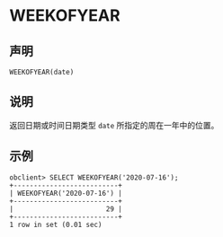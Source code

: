 WEEKOFYEAR 
===============================



声明 
-----------------------

```unknow
WEEKOFYEAR(date)
```



说明 
-----------------------

返回日期或时间日期类型 `date` 所指定的周在一年中的位置。

示例 
-----------------------

```unknow
obclient> SELECT WEEKOFYEAR('2020-07-16');
+--------------------------+
| WEEKOFYEAR('2020-07-16') |
+--------------------------+
|                       29 |
+--------------------------+
1 row in set (0.01 sec)
```


